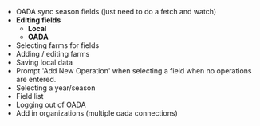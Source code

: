 - OADA sync season fields (just need to do a fetch and watch)
- **Editing fields**
  - **Local**
  - **OADA**
- Selecting farms for fields
- Adding / editing farms
- Saving local data
- Prompt 'Add New Operation' when selecting a field when no operations are entered.
- Selecting a year/season
- Field list
- Logging out of OADA
- Add in organizations (multiple oada connections)
